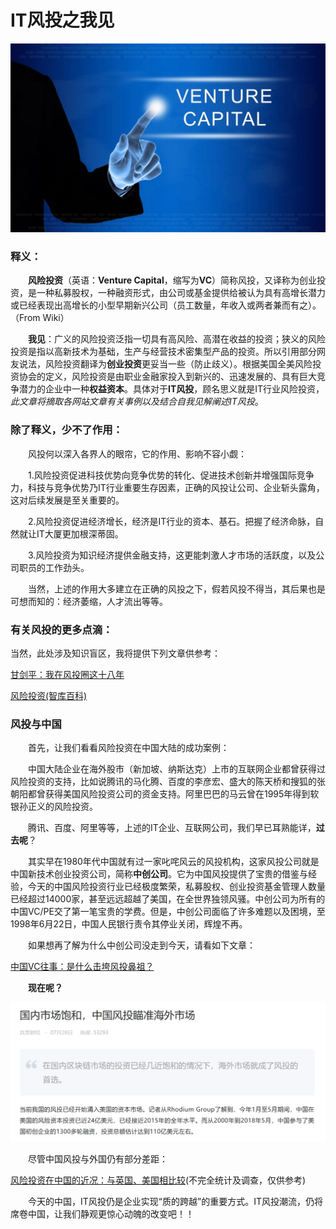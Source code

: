 # IT风投之我见

![](images\121352gxuwha.jpg)

### 释义：

　　**风险投资**（英语：**Venture Capital**，缩写为**VC**）简称风投，又译称为创业投资，是一种私募股权，一种融资形式，由公司或基金提供给被认为具有高增长潜力或已经表现出高增长的小型早期新兴公司（员工数量，年收入或两者兼而有之）。（From Wiki）

　　**我见**：广义的风险投资泛指一切具有高风险、高潜在收益的投资；狭义的风险投资是指以高新技术为基础，生产与经营技术密集型产品的投资。所以引用部分网友说法，风险投资翻译为**创业投资**更妥当一些（防止歧义）。根据美国全美风险投资协会的定义，风险投资是由职业金融家投入到新兴的、迅速发展的、具有巨大竞争潜力的企业中一种**权益资本**。具体对于**IT风投**，顾名思义就是IT行业风险投资，*此文章将摘取各网站文章有关事例以及结合自我见解阐述IT风投*。

### 除了释义，少不了作用：

　　风投何以深入各界人的眼帘，它的作用、影响不容小觑：

　　1.风险投资促进科技优势向竞争优势的转化、促进技术创新并增强国际竞争力，科技与竞争优势乃IT行业重要生存因素，正确的风投让公司、企业斩头露角，这对后续发展是至关重要的。

　　2.风险投资促进经济增长，经济是IT行业的资本、基石。把握了经济命脉，自然就让IT大厦更加根深蒂固。

　　3.风险投资为知识经济提供金融支持，这更能刺激人才市场的活跃度，以及公司职员的工作劲头。

　　当然，上述的作用大多建立在正确的风投之下，假若风投不得当，其后果也是可想而知的：经济萎缩，人才流出等等。

### 有关风投的更多点滴：

当然，此处涉及知识盲区，我将提供下列文章供参考：

[甘剑平：我在风投圈这十八年](http://www.sohu.com/a/278132360_119759)

[风险投资(智库百科)](https://wiki.mbalib.com/wiki/%E9%A3%8E%E9%99%A9%E6%8A%95%E8%B5%84)

### 风投与中国

　　首先，让我们看看风险投资在中国大陆的成功案例：

　　中国大陆企业在海外股市（新加坡、纳斯达克）上市的互联网企业都曾获得过风险投资的支持，比如说腾讯的马化腾、百度的李彦宏、盛大的陈天桥和搜狐的张朝阳都曾获得美国风险投资公司的资金支持。阿里巴巴的马云曾在1995年得到软银孙正义的风险投资。

　　腾讯、百度、阿里等等，上述的IT企业、互联网公司，我们早已耳熟能详，**过去呢**？

　　其实早在1980年代中国就有过一家叱咤风云的风投机构，这家风投公司就是中国新技术创业投资公司，简称**中创公司**。它为中国风投提供了宝贵的借鉴与经验，今天的中国风险投资行业已经极度繁荣，私募股权、创业投资基金管理人数量已经超过14000家，甚至远远超越了美国，在全世界独领风骚。中创公司为所有的中国VC/PE交了第一笔宝贵的学费。但是，中创公司面临了许多难题以及困境，至1998年6月22日，中国人民银行责令其停业关闭，辉煌不再。

　　如果想再了解为什么中创公司没走到今天，请看如下文章：

[中国VC往事：是什么击垮风投鼻祖？](https://www.lieyunwang.com/archives/448076)

　　**现在呢？**

![](images\QQ截图20181128195832.png)

　　尽管中国风投与外国仍有部分差距：

[风险投资在中国的近况：与英国、美国相比较](https://innovation.ox.ac.uk/chinese/latest-news-success/52012044-2/)(不完全统计及调查，仅供参考)

　　今天的中国，IT风投仍是企业实现“质的跨越”的重要方式。IT风投潮流，仍将席卷中国，让我们静观更惊心动魄的改变吧！！
